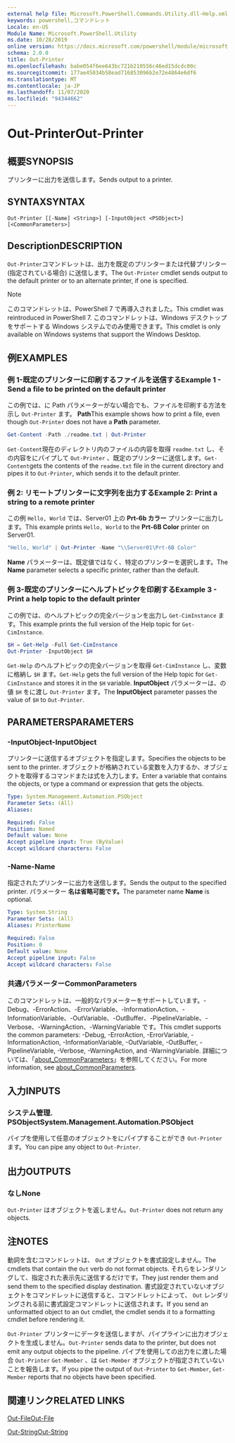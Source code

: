 ```yaml
---
external help file: Microsoft.PowerShell.Commands.Utility.dll-Help.xml
keywords: powershell,コマンドレット
Locale: en-US
Module Name: Microsoft.PowerShell.Utility
ms.date: 10/28/2019
online version: https://docs.microsoft.com/powershell/module/microsoft.powershell.utility/out-printer?view=powershell-5.1&WT.mc_id=ps-gethelp
schema: 2.0.0
title: Out-Printer
ms.openlocfilehash: babe054f6ee643bc721b210556c46ed15dcdc00c
ms.sourcegitcommit: 177ae45034b58ead716853096b2e72e4864e6df6
ms.translationtype: MT
ms.contentlocale: ja-JP
ms.lasthandoff: 11/07/2020
ms.locfileid: "94344662"
---
```

# <span data-ttu-id="0e751-103">Out-Printer</span><span class="sxs-lookup"><span data-stu-id="0e751-103">Out-Printer</span></span>

## <span data-ttu-id="0e751-104">概要</span><span class="sxs-lookup"><span data-stu-id="0e751-104">SYNOPSIS</span></span>
<span data-ttu-id="0e751-105">プリンターに出力を送信します。</span><span class="sxs-lookup"><span data-stu-id="0e751-105">Sends output to a printer.</span></span>

## <span data-ttu-id="0e751-106">SYNTAX</span><span class="sxs-lookup"><span data-stu-id="0e751-106">SYNTAX</span></span>

```
Out-Printer [[-Name] <String>] [-InputObject <PSObject>] [<CommonParameters>]
```

## <span data-ttu-id="0e751-107">Description</span><span class="sxs-lookup"><span data-stu-id="0e751-107">DESCRIPTION</span></span>

<span data-ttu-id="0e751-108">`Out-Printer`コマンドレットは、出力を既定のプリンターまたは代替プリンター (指定されている場合) に送信します。</span><span class="sxs-lookup"><span data-stu-id="0e751-108">The `Out-Printer` cmdlet sends output to the default printer or to an alternate printer, if one is specified.</span></span>

> [!NOTE]
> <span data-ttu-id="0e751-109">このコマンドレットは、PowerShell 7 で再導入されました。</span><span class="sxs-lookup"><span data-stu-id="0e751-109">This cmdlet was reintroduced in PowerShell 7.</span></span> <span data-ttu-id="0e751-110">このコマンドレットは、Windows デスクトップをサポートする Windows システムでのみ使用できます。</span><span class="sxs-lookup"><span data-stu-id="0e751-110">This cmdlet is only available on Windows systems that support the Windows Desktop.</span></span>

## <span data-ttu-id="0e751-111">例</span><span class="sxs-lookup"><span data-stu-id="0e751-111">EXAMPLES</span></span>

### <span data-ttu-id="0e751-112">例 1-既定のプリンターに印刷するファイルを送信する</span><span class="sxs-lookup"><span data-stu-id="0e751-112">Example 1 - Send a file to be printed on the default printer</span></span>

<span data-ttu-id="0e751-113">この例では、に Path パラメーターがない場合でも、ファイルを印刷する方法を示し `Out-Printer` ます。 **Path**</span><span class="sxs-lookup"><span data-stu-id="0e751-113">This example shows how to print a file, even though `Out-Printer` does not have a **Path** parameter.</span></span>

```powershell
Get-Content -Path ./readme.txt | Out-Printer
```

<span data-ttu-id="0e751-114">`Get-Content`現在のディレクトリ内のファイルの内容を取得 `readme.txt` し、その内容をにパイプして `Out-Printer` 、既定のプリンターに送信します。</span><span class="sxs-lookup"><span data-stu-id="0e751-114">`Get-Content`gets the contents of the `readme.txt` file in the current directory and pipes it to `Out-Printer`, which sends it to the default printer.</span></span>

### <span data-ttu-id="0e751-115">例 2: リモートプリンターに文字列を出力する</span><span class="sxs-lookup"><span data-stu-id="0e751-115">Example 2: Print a string to a remote printer</span></span>

<span data-ttu-id="0e751-116">この例 `Hello, World` では、Server01 上の **Prt-6b カラー** プリンターに出力します。</span><span class="sxs-lookup"><span data-stu-id="0e751-116">This example prints `Hello, World` to the **Prt-6B Color** printer on Server01.</span></span>

```powershell
"Hello, World" | Out-Printer -Name "\\Server01\Prt-6B Color"
```

<span data-ttu-id="0e751-117">**Name** パラメーターは、既定値ではなく、特定のプリンターを選択します。</span><span class="sxs-lookup"><span data-stu-id="0e751-117">The **Name** parameter selects a specific printer, rather than the default.</span></span>

### <span data-ttu-id="0e751-118">例 3-既定のプリンターにヘルプトピックを印刷する</span><span class="sxs-lookup"><span data-stu-id="0e751-118">Example 3 - Print a help topic to the default printer</span></span>

<span data-ttu-id="0e751-119">この例では、のヘルプトピックの完全バージョンを出力し `Get-CimInstance` ます。</span><span class="sxs-lookup"><span data-stu-id="0e751-119">This example prints the full version of the Help topic for `Get-CimInstance`.</span></span>

```powershell
$H = Get-Help -Full Get-CimInstance
Out-Printer -InputObject $H
```

<span data-ttu-id="0e751-120">`Get-Help` のヘルプトピックの完全バージョンを取得 `Get-CimInstance` し、変数に格納し `$H` ます。</span><span class="sxs-lookup"><span data-stu-id="0e751-120">`Get-Help` gets the full version of the Help topic for `Get-CimInstance` and stores it in the `$H` variable.</span></span> <span data-ttu-id="0e751-121">**InputObject** パラメーターは、の値 `$H` をに渡し `Out-Printer` ます。</span><span class="sxs-lookup"><span data-stu-id="0e751-121">The **InputObject** parameter passes the value of `$H` to `Out-Printer`.</span></span>

## <span data-ttu-id="0e751-122">PARAMETERS</span><span class="sxs-lookup"><span data-stu-id="0e751-122">PARAMETERS</span></span>

### <span data-ttu-id="0e751-123">-InputObject</span><span class="sxs-lookup"><span data-stu-id="0e751-123">-InputObject</span></span>

<span data-ttu-id="0e751-124">プリンターに送信するオブジェクトを指定します。</span><span class="sxs-lookup"><span data-stu-id="0e751-124">Specifies the objects to be sent to the printer.</span></span> <span data-ttu-id="0e751-125">オブジェクトが格納されている変数を入力するか、オブジェクトを取得するコマンドまたは式を入力します。</span><span class="sxs-lookup"><span data-stu-id="0e751-125">Enter a variable that contains the objects, or type a command or expression that gets the objects.</span></span>

```yaml
Type: System.Management.Automation.PSObject
Parameter Sets: (All)
Aliases:

Required: False
Position: Named
Default value: None
Accept pipeline input: True (ByValue)
Accept wildcard characters: False
```

### <span data-ttu-id="0e751-126">-Name</span><span class="sxs-lookup"><span data-stu-id="0e751-126">-Name</span></span>

<span data-ttu-id="0e751-127">指定されたプリンターに出力を送信します。</span><span class="sxs-lookup"><span data-stu-id="0e751-127">Sends the output to the specified printer.</span></span> <span data-ttu-id="0e751-128">パラメーター **名は省略可能です。**</span><span class="sxs-lookup"><span data-stu-id="0e751-128">The parameter name **Name** is optional.</span></span>

```yaml
Type: System.String
Parameter Sets: (All)
Aliases: PrinterName

Required: False
Position: 0
Default value: None
Accept pipeline input: False
Accept wildcard characters: False
```

### <span data-ttu-id="0e751-129">共通パラメーター</span><span class="sxs-lookup"><span data-stu-id="0e751-129">CommonParameters</span></span>

<span data-ttu-id="0e751-130">このコマンドレットは、一般的なパラメーターをサポートしています。-Debug、-ErrorAction、-ErrorVariable、-InformationAction、-InformationVariable、-OutVariable、-OutBuffer、-PipelineVariable、-Verbose、-WarningAction、-WarningVariable です。</span><span class="sxs-lookup"><span data-stu-id="0e751-130">This cmdlet supports the common parameters: -Debug, -ErrorAction, -ErrorVariable, -InformationAction, -InformationVariable, -OutVariable, -OutBuffer, -PipelineVariable, -Verbose, -WarningAction, and -WarningVariable.</span></span> <span data-ttu-id="0e751-131">詳細については、「[about_CommonParameters](https://go.microsoft.com/fwlink/?LinkID=113216)」を参照してください。</span><span class="sxs-lookup"><span data-stu-id="0e751-131">For more information, see [about_CommonParameters](https://go.microsoft.com/fwlink/?LinkID=113216).</span></span>

## <span data-ttu-id="0e751-132">入力</span><span class="sxs-lookup"><span data-stu-id="0e751-132">INPUTS</span></span>

### <span data-ttu-id="0e751-133">システム管理. PSObject</span><span class="sxs-lookup"><span data-stu-id="0e751-133">System.Management.Automation.PSObject</span></span>

<span data-ttu-id="0e751-134">パイプを使用して任意のオブジェクトをにパイプすることができ `Out-Printer` ます。</span><span class="sxs-lookup"><span data-stu-id="0e751-134">You can pipe any object to `Out-Printer`.</span></span>

## <span data-ttu-id="0e751-135">出力</span><span class="sxs-lookup"><span data-stu-id="0e751-135">OUTPUTS</span></span>

### <span data-ttu-id="0e751-136">なし</span><span class="sxs-lookup"><span data-stu-id="0e751-136">None</span></span>

<span data-ttu-id="0e751-137">`Out-Printer` はオブジェクトを返しません。</span><span class="sxs-lookup"><span data-stu-id="0e751-137">`Out-Printer` does not return any objects.</span></span>

## <span data-ttu-id="0e751-138">注</span><span class="sxs-lookup"><span data-stu-id="0e751-138">NOTES</span></span>

<span data-ttu-id="0e751-139">動詞を含むコマンドレットは、 `Out` オブジェクトを書式設定しません。</span><span class="sxs-lookup"><span data-stu-id="0e751-139">The cmdlets that contain the `Out` verb do not format objects.</span></span> <span data-ttu-id="0e751-140">それらをレンダリングして、指定された表示先に送信するだけです。</span><span class="sxs-lookup"><span data-stu-id="0e751-140">They just render them and send them to the specified display destination.</span></span> <span data-ttu-id="0e751-141">書式設定されていないオブジェクトをコマンドレットに送信すると、コマンドレットによって、 `Out` レンダリングされる前に書式設定コマンドレットに送信されます。</span><span class="sxs-lookup"><span data-stu-id="0e751-141">If you send an unformatted object to an `Out` cmdlet, the cmdlet sends it to a formatting cmdlet before rendering it.</span></span>

<span data-ttu-id="0e751-142">`Out-Printer` プリンターにデータを送信しますが、パイプラインに出力オブジェクトを生成しません。</span><span class="sxs-lookup"><span data-stu-id="0e751-142">`Out-Printer` sends data to the printer, but does not emit any output objects to the pipeline.</span></span> <span data-ttu-id="0e751-143">パイプを使用しての出力をに渡した場合 `Out-Printer` `Get-Member` 、は `Get-Member` オブジェクトが指定されていないことを報告します。</span><span class="sxs-lookup"><span data-stu-id="0e751-143">If you pipe the output of `Out-Printer` to `Get-Member`, `Get-Member` reports that no objects have been specified.</span></span>

## <span data-ttu-id="0e751-144">関連リンク</span><span class="sxs-lookup"><span data-stu-id="0e751-144">RELATED LINKS</span></span>

[<span data-ttu-id="0e751-145">Out-File</span><span class="sxs-lookup"><span data-stu-id="0e751-145">Out-File</span></span>](Out-File.md)

[<span data-ttu-id="0e751-146">Out-String</span><span class="sxs-lookup"><span data-stu-id="0e751-146">Out-String</span></span>](Out-String.md)
